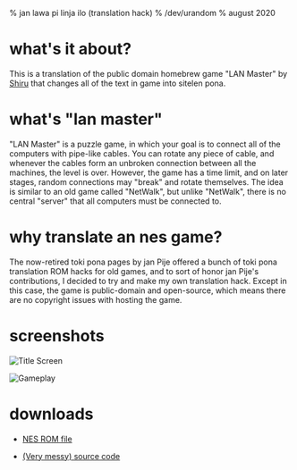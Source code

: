 % jan lawa pi linja ilo (translation hack)
% /dev/urandom
% august 2020

# what's it about?

This is a translation of the public domain homebrew game "LAN Master" by
[Shiru](http://shiru.untergrund.net/) that changes all of the text in game into
sitelen pona.

# what's "lan master"

"LAN Master" is a puzzle game, in which your goal is to connect all of the
computers with pipe-like cables. You can rotate any piece of cable, and whenever
the cables form an unbroken connection between all the machines, the level is
over. However, the game has a time limit, and on later stages, random
connections may "break" and rotate themselves. The idea is similar to an old
game called "NetWalk", but unlike "NetWalk", there is no central "server" that
all computers must be connected to.

# why translate an nes game?

The now-retired toki pona pages by jan Pije offered a bunch of toki pona translation ROM
hacks for old games, and to sort of honor jan Pije's contributions, I decided to
try and make my own translation hack. Except in this case, the game is
public-domain and open-source, which means there are no copyright issues with
hosting the game.

# screenshots

![Title Screen](jan_lawa_title.png)

![Gameplay](jan_lawa_gameplay.png)

# downloads

* [NES ROM file](jan_lawa.nes)

* [(Very messy) source code](jan_lawa_src.tar.gz)


